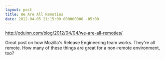 ```yaml
---
layout: post
title: We Are All Remoties
date: 2012-04-05 21:15:00.000000000 -05:00
---
```

http://oduinn.com/blog/2012/04/04/we-are-all-remoties/

Great post on how Mozilla's Release Engineering team works. They're all remote.
How many of these things are great for a non-remote environment, too?
